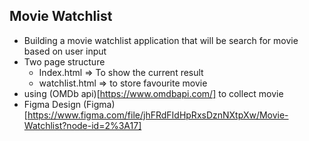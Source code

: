 ## Movie Watchlist 

- Building a movie watchlist application that will be search for movie based on user input
- Two page structure 
    - Index.html => To show the current result
    - watchlist.html => to store favourite movie 
- using (OMDb api)[https://www.omdbapi.com/] to collect movie
- Figma Design (Figma)[https://www.figma.com/file/jhFRdFIdHpRxsDznNXtpXw/Movie-Watchlist?node-id=2%3A17]
